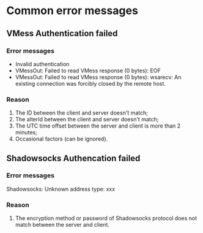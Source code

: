 # Common error messages

## VMess Authentication failed

### Error messages

* Invalid authentication
* VMessOut: Failed to read VMess response (0 bytes): EOF
* VMessOut: Failed to read VMess response (0 bytes): wsarecv: An existing connection was forcibly closed by the remote host.

### Reason

1. The ID between the client and server doesn't match;
2. The alterId between the client and server doesn't match;
3. The UTC time offset between the server and client is more than 2 minutes;
4. Occasional factors (can be ignored).

## Shadowsocks Authencation failed

### Error messages

Shadowsocks: Unknown address type: xxx

### Reason

1. The encryption method or password of Shadowsocks protocol does not match between the server and client.

